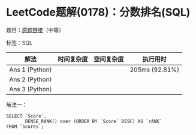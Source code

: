 # LeetCode题解(0178)：分数排名(SQL)

题目：[原题链接](https://leetcode-cn.com/problems/rank-scores/)（中等）

标签：SQL

| 解法           | 时间复杂度 | 空间复杂度 | 执行用时       |
| -------------- | ---------- | ---------- | -------------- |
| Ans 1 (Python) |            |            | 205ms (92.81%) |
| Ans 2 (Python) |            |            |                |
| Ans 3 (Python) |            |            |                |

解法一：

```mysql
SELECT `Score`,
       DENSE_RANK() over (ORDER BY `Score` DESC) AS `rANK`
FROM `Scores`;
```